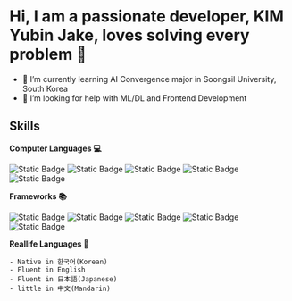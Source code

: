 # Hi, I am a passionate developer, KIM Yubin Jake, loves solving every problem 👋
- 🌱 I’m currently learning AI Convergence major in Soongsil University, South Korea
- 🤔 I’m looking for help with ML/DL and Frontend Development

## Skills
**Computer Languages 💻**  
  
![Static Badge](https://img.shields.io/badge/html-E34F26?style=for-the-badge&logo=HTML5&logoColor=FFFFFF)
![Static Badge](https://img.shields.io/badge/CSS-%231572B6?style=for-the-badge&logo=CSS3&logoColor=FFFFFF)
![Static Badge](https://img.shields.io/badge/javascript-%23F7DF1E?style=for-the-badge&logo=javascript&logoColor=FFFFFF)
![Static Badge](https://img.shields.io/badge/typescript-%233178C6?style=for-the-badge&logo=typescript&logoColor=FFFFFF)
![Static Badge](https://img.shields.io/badge/python-%233776AB?style=for-the-badge&logo=python&logoColor=FFFFFF)

**Frameworks 📚**  
  
![Static Badge](https://img.shields.io/badge/next.js-000000?style=for-the-badge&logo=next.js)
![Static Badge](https://img.shields.io/badge/node.js-339933?style=for-the-badge&logo=node.js&logoColor=FFFFFF)
![Static Badge](https://img.shields.io/badge/express-000000?style=for-the-badge&logo=express&logoColor=FFFFFF)
![Static Badge](https://img.shields.io/badge/pytorch-%23EE4C2C?style=for-the-badge&logo=pytorch&logoColor=FFFFFF)
![Static Badge](https://img.shields.io/badge/tensorflow-%23FF6F00?style=for-the-badge&logo=tensorflow&logoColor=FFFFFF)

**Reallife Languages 💬**
```
- Native in 한국어(Korean)
- Fluent in English
- Fluent in 日本語(Japanese)
- little in 中文(Mandarin)
```

